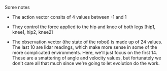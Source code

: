 Some notes 
- The action vector consits of 4 values between -1 and 1
- They control the force applied to the hip and knee of both legs [hip1, knee1, hip2, knee2]

- The observation vector (the state of the robot) is made up of 24 values. 
The last 10 are lidar readings, which make more sense in some of the more complicated environments. Here, we'll just focus on the first 14. These are a smattering of angle and velocity values, but fortunately we don't care all that much since we're going to let evolution do the work. 